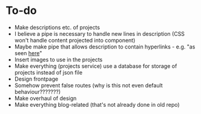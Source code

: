 # To-do

* Make descriptions etc. of projects
* I believe a pipe is necessary to handle new lines in description (CSS won't handle content projected into component)
* Maybe make pipe that allows description to contain hyperlinks - e.g. "as seen [here](https://test.com)"
* Insert images to use in the projects
* Make everything (projects service) use a database for storage of projects instead of json file
* Design frontpage
* Somehow prevent false routes (why is this not even default behaviour???????)
* Make overhaul of design
* Make everything blog-related (that's not already done in old repo)